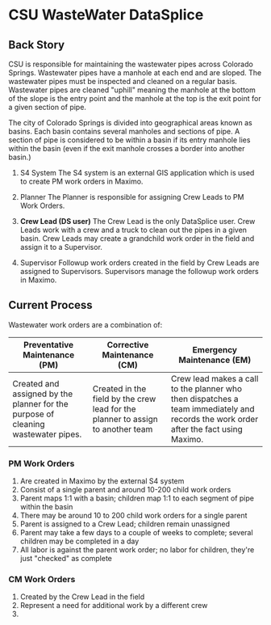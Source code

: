 # CSU WasteWater DataSplice

## Back Story

CSU is responsible for maintaining the wastewater pipes across Colorado Springs. Wastewater pipes have a manhole at each end and are sloped. The wastewater pipes must be inspected and cleaned on a regular basis. Wastewater pipes are cleaned "uphill" meaning the manhole at the bottom of the slope is the entry point and the manhole at the top is the exit point for a given section of pipe.

The city of Colorado Springs is divided into geographical areas known as basins. Each basin contains several manholes and sections of pipe. A section of pipe is considered to be within a basin if its entry manhole lies within the basin (even if the exit manhole crosses a border into another basin.)


1. S4 System
The S4 system is an external GIS application which is used to create PM work orders in Maximo.

1. Planner
The Planner is responsible for assigning Crew Leads to PM Work Orders.

1. __Crew Lead (DS user)__
The Crew Lead is the only DataSplice user. Crew Leads work with a crew and a truck to clean out the pipes in a given basin. Crew Leads may create a grandchild work order in the field and assign it to a Supervisor.

1. Supervisor
Followup work orders created in the field by Crew Leads are assigned to Supervisors. Supervisors manage the followup work orders in Maximo.








## Current Process

Wastewater work orders are a combination of:

Preventative Maintenance (PM) | Corrective Maintenance (CM) |Emergency Maintenance (EM)
-|-|-
Created and assigned by the planner for the purpose of cleaning wastewater pipes. | Created in the field by the crew lead for the planner to assign to another team |  Crew lead makes a call to the planner who then dispatches a team immediately and records the work order after the fact using Maximo.

### PM Work Orders

1. Are created in Maximo by the external S4 system
1. Consist of a single parent and around 10-200 child work orders
1. Parent maps 1:1 with a basin; children map 1:1 to each segment of pipe within the basin
1. There may be around 10 to 200 child work orders for a single parent
1. Parent is assigned to a Crew Lead; children remain unassigned
1. Parent may take a few days to a couple of weeks to complete; several children may be completed in a day
1. All labor is against the parent work order; no labor for children, they're just "checked" as complete

### CM Work Orders

1. Created by the Crew Lead in the field
1. Represent a need for additional work by a different crew
1.
